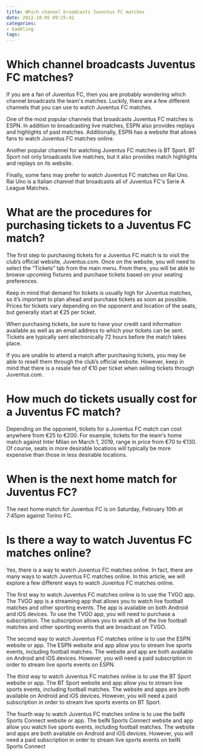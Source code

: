 ```yaml
---
title: Which channel broadcasts Juventus FC matches
date: 2022-10-05 09:25:42
categories:
- Gambling
tags:
---
```



#  Which channel broadcasts Juventus FC matches?

If you are a fan of Juventus FC, then you are probably wondering which channel broadcasts the team's matches. Luckily, there are a few different channels that you can use to watch Juventus FC matches.

One of the most popular channels that broadcasts Juventus FC matches is ESPN. In addition to broadcasting live matches, ESPN also provides replays and highlights of past matches. Additionally, ESPN has a website that allows fans to watch Juventus FC matches online.

Another popular channel for watching Juventus FC matches is BT Sport. BT Sport not only broadcasts live matches, but it also provides match highlights and replays on its website.

Finally, some fans may prefer to watch Juventus FC matches on Rai Uno. Rai Uno is a Italian channel that broadcasts all of Juventus FC's Serie A League Matches.

#  What are the procedures for purchasing tickets to a Juventus FC match?

The first step to purchasing tickets for a Juventus FC match is to visit the club’s official website, Juventus.com. Once on the website, you will need to select the “Tickets” tab from the main menu. From there, you will be able to browse upcoming fixtures and purchase tickets based on your seating preferences.

Keep in mind that demand for tickets is usually high for Juventus matches, so it’s important to plan ahead and purchase tickets as soon as possible. Prices for tickets vary depending on the opponent and location of the seats, but generally start at €25 per ticket.

When purchasing tickets, be sure to have your credit card information available as well as an email address to which your tickets can be sent. Tickets are typically sent electronically 72 hours before the match takes place.

If you are unable to attend a match after purchasing tickets, you may be able to resell them through the club’s official website. However, keep in mind that there is a resale fee of €10 per ticket when selling tickets through Juventus.com.

#  How much do tickets usually cost for a Juventus FC match?

Depending on the opponent, tickets for a Juventus FC match can cost anywhere from €25 to €200. For example, tickets for the team's home match against Inter Milan on March 1, 2019, range in price from €70 to €130. Of course, seats in more desirable locations will typically be more expensive than those in less desirable locations.

#  When is the next home match for Juventus FC?

The next home match for Juventus FC is on Saturday, February 10th at 7:45pm against Torino FC.

#  Is there a way to watch Juventus FC matches online?

Yes, there is a way to watch Juventus FC matches online. In fact, there are many ways to watch Juventus FC matches online. In this article, we will explore a few different ways to watch Juventus FC matches online.

The first way to watch Juventus FC matches online is to use the TVGO app. The TVGO app is a streaming app that allows you to watch live football matches and other sporting events. The app is available on both Android and iOS devices. To use the TVGO app, you will need to purchase a subscription. The subscription allows you to watch all of the live football matches and other sporting events that are broadcast on TVGO.

The second way to watch Juventus FC matches online is to use the ESPN website or app. The ESPN website and app allow you to stream live sports events, including football matches. The website and app are both available on Android and iOS devices. However, you will need a paid subscription in order to stream live sports events on ESPN.

The third way to watch Juventus FC matches online is to use the BT Sport website or app. The BT Sport website and app allow you to stream live sports events, including football matches. The website and apps are both available on Android and iOS devices. However, you will need a paid subscription in order to stream live sports events on BT Sport.

The fourth way to watch Juventus FC matches online is to use the beIN Sports Connect website or app. The beIN Sports Connect website and app allow you watch live sports events, including football matches. The website and apps are both available on Android and iOS devices. However, you will need a paid subscription in order to stream live sports events on beIN Sports Connect